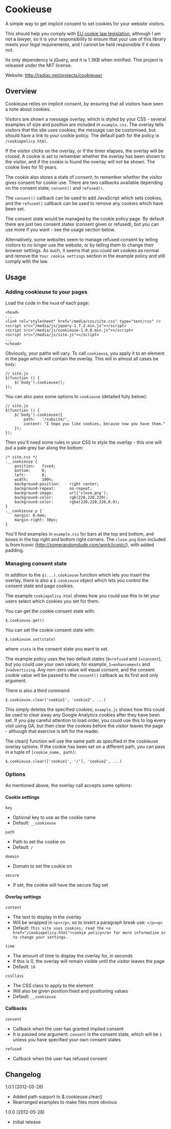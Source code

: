 Cookieuse
=========

A simple way to get implicit consent to set cookies for your website visitors.

This should help you comply with [EU cookie law legislation][ico], although I
am not a lawyer, so it is your responsibility to ensure that your use of this
library meets your legal requirements, and I cannot be held responsible if it
does not.

Its only dependency is jQuery, and it is 1.3KB when minified. This project is
released under the MIT license.

Website: http://radiac.net/projects/cookieuse/


Overview
--------

Cookieuse relies on implicit consent, by ensuring that all visitors have seen a
note about cookies.

Visitors are shown a message overlay, which is styled by your CSS - several
examples of size and position are included in `example.css`. The overlay tells
visitors that the site uses cookies; the message can be customised, but should
have a link to your cookie policy. The default path for the policy is
`/cookiepolicy.html`.

If the visitor clicks on the overlay, or if the timer elapses, the overlay will
be closed. A cookie is set to remember whether the overlay has been shown to
the visitor, and if the cookie is found the overlay will not be shown. The
cookie lives for 10 years.

The cookie also stores a state of consent, to remember whether the visitor
gives consent for cookie use. There are two callbacks available depending on
the consent state; `consent()` and `refused()`.

The `consent()` callback can be used to add JavaScript which sets cookies, and
the `refused()` callback can be used to remove any cookies which have been set.

The consent state would be managed by the cookie policy page. By default there
are just two consent states (consent given or refused), but you can use more if
you want - see the usage section below.

Alternatively, some websites seem to manage refused consent by telling visitors
to no longer use the website, or by telling them to change their browser
settings. As such, it seems that you could set cookies as normal and remove the
`Your cookie settings` section in the example policy and still comply with the
law.


Usage
-----

### Adding cookieuse to your pages

Load the code in the `head` of each page:

    <head>
    ...
    <link rel="stylesheet" href="/media/css/site.css" type="text/css" />
    <script src="/media/js/jquery-1.7.2.min.js"></script>
    <script src="/media/js/cookieuse-1.0.0.min.js"></script>
    <script src="/media/js/site.js"></script>
    ...
    </head>

Obviously, your paths will vary. To call `cookieuse`, you apply it to an
element in the page which will contain the overlay. This will in almost all
cases be `body`:

    // site.js
    $(function () {
        $('body').cookieuse();
    });

You can also pass some options to `cookieuse` (detailed fully below):

    // site.js
    $(function () {
        $('body').cookieuse({
            path:   '/subsite/',
            content: "I hope you like cookies, because now you have them."
        });
    });

Then you'll need some rules in your CSS to style the overlay - this one will
put a pale grey bar along the bottom:

    /* site.css */
    .__cookieuse {
        position:	fixed;
        bottom:		0;
        left:		0;
        width:		100%;
        background-position:	right center;
        background-repeat:		no-repeat;
        background-image:		url('close.png');
        background-color:		rgb(220,220,220);
        background-color:		rgba(220,220,220,0.9);
    }
    .__cookieuse p {
        margin:	0.6em;
        margin-right: 30px;
    }

You'll find examples in `example.css` for bars at the top and bottom, and boxes
in the top right and bottom right corners. The `close.png` icon included is
from Iconic (http://somerandomdude.com/work/iconic/), with added padding.


### Managing consent state

In addition to the `$(...).cookieuse` function which lets you insert the
overlay, there is also a `$.cookieuse` object which lets you control the
consent state and page cookies.

The example `cookiepolicy.html` shows how you could use this to let your users
select which cookies you set for them.

You can get the cookie consent state with:

    $.cookieuse.get()

You can set the cookie consent state with:

    $.cookieuse.set(state)

where `state` is the consent state you want to set.

The example policy uses the two default states (`0=refused` and `1=consent`),
but you could use your own values; for example, `1=enhancements` and
`2=advertising`. Any non-zero value will equal consent, and the consent cookie
value will be passed to the `consent()` callback as its first and only
argument.

There is also a third command:

    $.cookieuse.clear('cookie1', 'cookie2', ...)

This simply deletes the specified cookies; `example.js` shows how this could be
used to clear away any Google Analytics cookies after they have been set. If
you pay careful attention to load order, you could use this to log every visit
using GA, but then clear the cookies before the visitor leaves the page -
although that exercise is left for the reader.

The clear() function will use the same path as specified in the cookieuse
overlay options. If the cookie has been set on a different path, you can pass
in a tuple of `[cookie_name, path]`:

    $.cookieuse.clear(['cookie1', '/'], 'cookie2', ...)


### Options

As mentioned above, the overlay call accepts some options:


#### Cookie settings

`key`

* Optional key to use as the cookie name
* Default: `__cookieuse`


`path`

* Path to set the cookie on
* Default: `/`


`domain`

* Domain to set the cookie on


`secure`

* If set, the cookie will have the secure flag set


#### Overlay settings

`content`

* The text to display in the overlay
* Will be wrapped in `<p></p>`, so to insert a paragraph break use: `</p><p>`
* Default: `This site uses cookies; read the <a href="/cookiepolicy.html">cookie policy</a> for more information or to change your settings.`


`time`

* The amount of time to display the overlay for, in seconds
* If this is 0, the overlay will remain visible until the visitor leaves the
page
* Default: `10`


`cssClass`

* The CSS class to apply to the element
* Will also be given position:fixed and positioning values
* Default: `__cookieuse`


#### Callbacks

`consent`

* Callback when the user has granted implied consent
* It is passed one argument: `consent` is the consent state, which will be `1`
unless you have specified your own consent states


`refused`

* Callback when the user has refused consent


Changelog
---------

1.0.1 (2012-05-28)

* Added path support to $.cookieuse.clear()
* Rearranged examples to make files more obvious

1.0.0 (2012-05-28)

* Initial release


[ico]: http://www.ico.gov.uk/for_organisations/privacy_and_electronic_communications/the_guide/cookies.aspx
